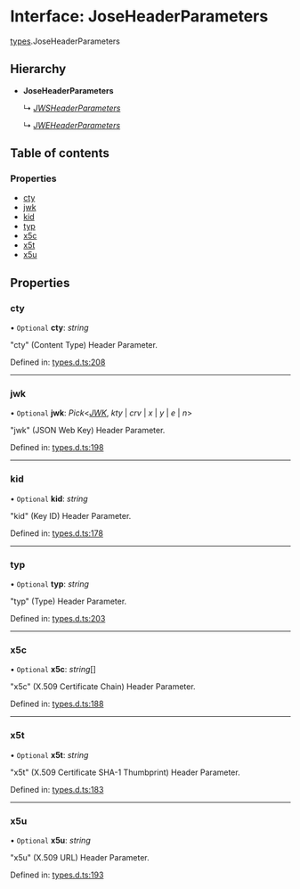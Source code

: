 # Interface: JoseHeaderParameters

[types](../modules/types.md).JoseHeaderParameters

## Hierarchy

* **JoseHeaderParameters**

  ↳ [*JWSHeaderParameters*](types.jwsheaderparameters.md)

  ↳ [*JWEHeaderParameters*](types.jweheaderparameters.md)

## Table of contents

### Properties

- [cty](types.joseheaderparameters.md#cty)
- [jwk](types.joseheaderparameters.md#jwk)
- [kid](types.joseheaderparameters.md#kid)
- [typ](types.joseheaderparameters.md#typ)
- [x5c](types.joseheaderparameters.md#x5c)
- [x5t](types.joseheaderparameters.md#x5t)
- [x5u](types.joseheaderparameters.md#x5u)

## Properties

### cty

• `Optional` **cty**: *string*

"cty" (Content Type) Header Parameter.

Defined in: [types.d.ts:208](https://github.com/panva/jose/blob/v3.10.0/src/types.d.ts#L208)

___

### jwk

• `Optional` **jwk**: *Pick*<[*JWK*](types.jwk.md), *kty* \| *crv* \| *x* \| *y* \| *e* \| *n*\>

"jwk" (JSON Web Key) Header Parameter.

Defined in: [types.d.ts:198](https://github.com/panva/jose/blob/v3.10.0/src/types.d.ts#L198)

___

### kid

• `Optional` **kid**: *string*

"kid" (Key ID) Header Parameter.

Defined in: [types.d.ts:178](https://github.com/panva/jose/blob/v3.10.0/src/types.d.ts#L178)

___

### typ

• `Optional` **typ**: *string*

"typ" (Type) Header Parameter.

Defined in: [types.d.ts:203](https://github.com/panva/jose/blob/v3.10.0/src/types.d.ts#L203)

___

### x5c

• `Optional` **x5c**: *string*[]

"x5c" (X.509 Certificate Chain) Header Parameter.

Defined in: [types.d.ts:188](https://github.com/panva/jose/blob/v3.10.0/src/types.d.ts#L188)

___

### x5t

• `Optional` **x5t**: *string*

"x5t" (X.509 Certificate SHA-1 Thumbprint) Header Parameter.

Defined in: [types.d.ts:183](https://github.com/panva/jose/blob/v3.10.0/src/types.d.ts#L183)

___

### x5u

• `Optional` **x5u**: *string*

"x5u" (X.509 URL) Header Parameter.

Defined in: [types.d.ts:193](https://github.com/panva/jose/blob/v3.10.0/src/types.d.ts#L193)

